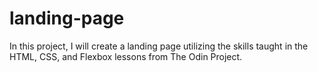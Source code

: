 # landing-page
In this project, I will create a landing page utilizing the skills taught in the HTML, CSS, and Flexbox lessons from The Odin Project.